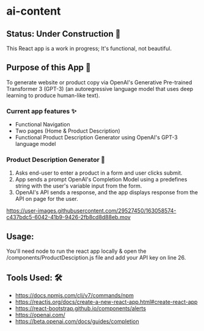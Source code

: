 # ai-content

## Status: Under Construction 🚧

This React app is a work in progress; It's functional, not beautiful. 

## Purpose of this App 🤖

To generate website or product copy via OpenAI's Generative Pre-trained Transformer 3 (GPT-3) (an autoregressive language model that uses deep learning to produce human-like text).

### Current app features ✨

- Functional Navigation
- Two pages (Home & Product Description)
- Functional Product Description Generator using OpenAI's GPT-3 language model

### Product Description Generator 🛒

1. Asks end-user to enter a product in a form and user clicks submit.
2. App sends a prompt OpenAI's Completion Model using a predefines string with the user's variable input from the form.
3. OpenAI's API sends a response, and the app displays response from the API on page for the user.


https://user-images.githubusercontent.com/29527450/163058574-c437bdc5-6042-41b9-9426-2fb8cd8d88eb.mov

## Usage: 

You'll need node to run the react app locally & open the /components/ProductDesciption.js file and add your API key on line 26.

## Tools Used: 🛠️

- https://docs.npmjs.com/cli/v7/commands/npm
- https://reactjs.org/docs/create-a-new-react-app.html#create-react-app
- https://react-bootstrap.github.io/components/alerts
- https://openai.com/ 
- https://beta.openai.com/docs/guides/completion
